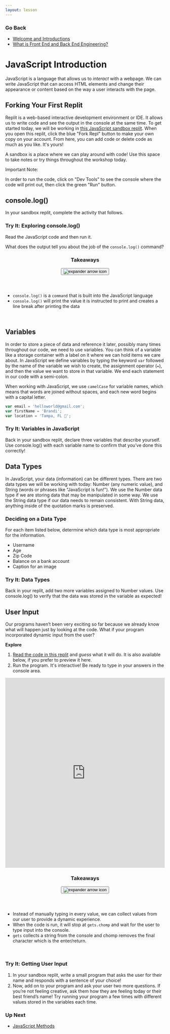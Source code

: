 ```yaml
---
layout: lesson
---
```


### Go Back

- [Welcome and Introductions](../)
- [What is Front End and Back End Engineering?](../what-is-fe-be)

# JavaScript Introduction

JavaScript is a language that allows us to _interact_ with a webpage. We can write JavaScript that can access HTML elements and change their appearance or content based on the way a user interacts with the page.

## Forking Your First Replit

Replit is a web-based interactive development environment or IDE. It allows us to write code and see the output in the console at the same time. To get started today, we will be working in <a href="https://replit.com/@turingschool/js-sandbox?v=1#index.html" target="blank">this JavaScript sandbox replit</a>. When you open this replit, click the blue "Fork Repl" button to make your own copy on your account. From here, you can add code or delete code as much as you like. It's yours!

A sandbox is a place where we can play around with code! Use this space to take notes or try things throughout the workshop today.

<div class='module-card fe-project-card'>
  <p class='standout'>Important Note:</p>
  <p>In order to run the code, click on "Dev Tools" to see the console where the code will print out, then click the green "Run" button.</p>
</div>

## console.log()

In your sandbox replit, complete the activity that follows.

<div class="try-it-new">
  <h3>Try It: Exploring console.log()</h3>
  <p>Read the JavaScript code and then run it.</p>
  <p>What does the output tell you about the job of the <code>console.log()</code> command?</p>
</div>

<div class="expander expander-lesson">
  <header>
    <h3 class="spicy-click">Takeaways</h3>
    <div>
      <button class="expander-btn">
          <img
            src="../../assets/icons/arrow.svg"
            alt="expander arrow icon" />
      </button>
    </div>
  </header>
  <div class="hide">
    <ul>
      <li><code>console.log()</code> is a <code>command</code> that is built into the JavaScript language</li>
      <li><code>console.log()</code> will print the value it is instructed to print and creates a line break after printing the data</li>
    </ul>
  </div>
</div>
<br>

## Variables

In order to store a piece of data and reference it later, possibly many times throughout our code, we need to use variables. You can think of a variable like a storage container with a label on it where we can hold items we care about. In JavaScript we define variables by typing the keyword <code>var</code> followed by the name of the variable we wish to create, the assignment operator (<code>=</code>), and then the value we want to store in that variable. We end each statement in our code with a semi-colon.

When working with JavaScript, we use <code>camelCase</code> for variable names, which means that words are joined without spaces, and each new word begins with a capital letter.

```javascript
var email = 'helloworld@gmail.com';
var firstName = 'Brandi';
var location = 'Tampa, FL 🌴';
```

<div class="try-it-new">
  <h3>Try It: Variables in JavaScript</h3>
  <p>Back in your sandbox replit, declare three variables that describe yourself. Use console.log() with each variable name to confirm that you’ve done this correctly!</p>
</div>

## Data Types

In JavaScript, your data (information) can be different types. There are two data types we will be working with today: Number (any numeric value), and String (words or phrases like "JavaScript is fun!"). We use the Number data type if we are storing data that may be manipulated in some way. We use the String data type if our data needs to remain consistent. With String data, anything inside of the quotation marks is preserved.

<div class="module-card fe-project-card">
  <h3>Deciding on a Data Type</h3>
  <p>For each item listed below, determine which data type is most appropriate for the information.
  <ul>
    <li>Username</li>
    <li>Age</li>
    <li>Zip Code</li>
    <li>Balance on a bank account</li>
    <li>Caption for an image</li>
  </ul>
  </p>
</div>

<div class="try-it-new">
  <h3>Try It: Data Types</h3>
  <p>Back in your replit, add two more variables assigned to Number values. Use console.log() to verify that the data was stored in the variable as expected!</p>
</div>

## User Input

Our programs haven’t been very exciting so far because we already know what will happen just by looking at the code. What if your program incorporated dynamic input from the user?

**Explore**

1. <a href="https://replit.com/@turingschool/ColdPowderblueMeasurements" target="blank">Read the code in this replit</a> and _guess_ what it will do. It is also available below, if you prefer to preview it here.
2. Run the program. It's interactive! Be ready to type in your answers in the console area.

<iframe frameborder="0" width="100%" height="600px" src="https://replit.com/@turingschool/Getting-User-Input?lite=true"></iframe>

<div class="expander expander-lesson">
  <header>
    <h3 class="spicy-click">Takeaways</h3>
    <div>
      <button class="expander-btn">
          <img
            src="../../assets/icons/arrow.svg"
            alt="expander arrow icon" />
      </button>
    </div>
  </header>
  <div class="hide">
    <ul>
      <li>Instead of manually typing in every value, we can collect values from our user to provide a dynamic experience.</li>
      <li>When the code is run, it will stop at <code>gets.chomp</code> and wait for the user to type input into the console.</li>
      <li><code>gets</code> collects a string from the console and chomp removes the final character which is the enter/return.</li>
    </ul>
  </div>
</div>
<br>

<div class="try-it-new">
  <h3>Try It: Getting User Input</h3>
  <ol>
    <li>In your sandbox replit, write a small program that asks the user for their name and responds with a sentence of your choice!</li>
    <li>Now, add on to your program and ask your user two more questions. If you’re not feeling creative, ask them how they are feeling today or their best friend’s name! Try running your program a few times with different values stored in the variables each time.</li>
  </ol>
</div>

### Up Next

- [JavaScript Methods](../js-methods)
